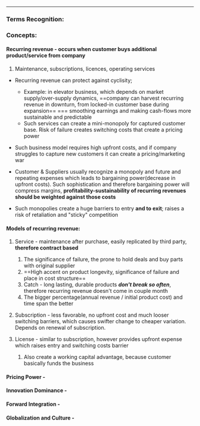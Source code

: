 ***
### Terms Recognition:

### Concepts:

#### Recurring revenue - occurs when customer buys additional product/service from company
1. Maintenance, subscriptions, licences, operating services 

- Recurring revenue can protect against cyclisity;
	- Example: in elevator business, which depends on market supply/over-supply dynamics, ==company can harvest recurring revenue in downturn, from locked-in customer base during expansion== === smoothing earnings and making cash-flows more sustainable and predictable 
	- Such services can create a mini-monopoly for captured customer base. Risk of failure creates switching costs that create a pricing power  

- Such business model requires high upfront costs, and if company struggles to capture new customers it can create a pricing/marketing war

- Customer & Suppliers usually recognize a monopoly and future and repeating expenses which leads to bargaining power(decrease in upfront costs). Such sophistication and therefore bargaining power will compress margins, **profitability-sustainability of recurring revenues should be weighted against those costs**     

- Such monopolies create a huge barriers to entry **and to exit**; raises a risk of retaliation and "sticky" competition 

#### Models of recurring revenue:
1. Service - maintenance after purchase, easily replicated by third party, **therefore contract based** 
	1. The significance of failure, the prone to hold deals and buy parts with original supplier 
	2. ==High accent on product longevity, significance of failure and place in cost structure==  
	3. Catch - long lasting, durable products ***don't break so often***, therefore recurring revenue doesn't come in couple month
	4. The bigger percentage(annual revenue / initial product cost) and time span the better 

2. Subscription - less favorable, no upfront cost and much looser switching barriers, which causes swifter change to cheaper variation. Depends on renewal of subscription. 
3. License - similar to subscription, however provides upfront expense which raises entry and switching costs barrier
	1. Also create a working capital advantage, because customer basically funds the business 


#### Pricing Power - 

#### Innovation Dominance - 

#### Forward Integration - 

#### Globalization and Culture - 


